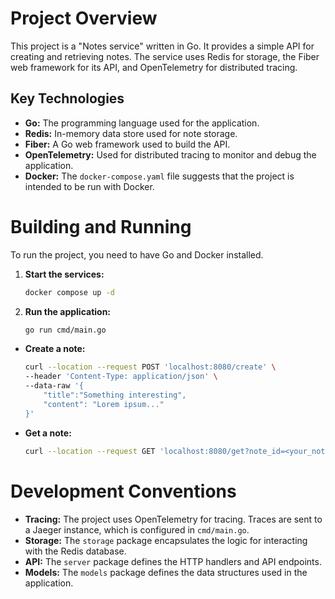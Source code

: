 # Project Overview

This project is a "Notes service" written in Go. It provides a simple API for creating and retrieving notes. The service uses Redis for storage, the Fiber web framework for its API, and OpenTelemetry for distributed tracing.

## Key Technologies

*   **Go:** The programming language used for the application.
*   **Redis:** In-memory data store used for note storage.
*   **Fiber:** A Go web framework used to build the API.
*   **OpenTelemetry:** Used for distributed tracing to monitor and debug the application.
*   **Docker:** The `docker-compose.yaml` file suggests that the project is intended to be run with Docker.

# Building and Running

To run the project, you need to have Go and Docker installed.

1.  **Start the services:**

    ```bash
    docker compose up -d
    ```

2.  **Run the application:**

    ```bash
    go run cmd/main.go
    ```

*   **Create a note:**

    ```bash
    curl --location --request POST 'localhost:8080/create' \
    --header 'Content-Type: application/json' \
    --data-raw '{
        "title":"Something interesting",
        "content": "Lorem ipsum..."
    }'
    ```

*   **Get a note:**

    ```bash
    curl --location --request GET 'localhost:8080/get?note_id=<your_note_id>'
    ```

# Development Conventions

*   **Tracing:** The project uses OpenTelemetry for tracing. Traces are sent to a Jaeger instance, which is configured in `cmd/main.go`.
*   **Storage:** The `storage` package encapsulates the logic for interacting with the Redis database.
*   **API:** The `server` package defines the HTTP handlers and API endpoints.
*   **Models:** The `models` package defines the data structures used in the application.
